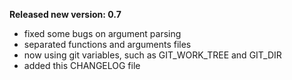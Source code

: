 **Released new version: 0.7**
- fixed some bugs on argument parsing
- separated functions and arguments files
- now using git variables, such as GIT_WORK_TREE and GIT_DIR
- added this CHANGELOG file